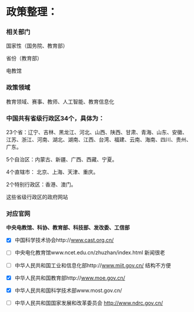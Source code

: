 # 政策整理：

 

### 相关部门

国家性（国务院、教育部）

省份（教育部）

电教馆

 

###  政策领域

教育领域、赛事、教师、人工智能、教育信息化

 

### 中国共有省级行政区34个，具体为： 

23个省：辽宁、吉林、黑龙江、河北、山西、陕西、甘肃、青海、山东、安徽、江苏、浙江、河南、湖北、湖南、江西、台湾、福建、云南、海南、四川、贵州、广东。 

5个自治区：内蒙古、新疆、广西、西藏、宁夏。 

4个直辖市： 北京、上海、天津、重庆。 

2个特别行政区：香港、澳门。

这些省级行政区的政府网站



### 对应官网

**中央电教馆、科协、教育部、科技部、发改委、工信部**

- [x] 中国科学技术协会http://www.cast.org.cn/  
- [ ] 中央电化教育馆www.ncet.edu.cn/zhuzhan/index.html   新闻很老
- [ ] 中华人民共和国工业和信息化部http://www.miit.gov.cn/  结构不方便
- [x] 中华人民共和国教育部http://www.moe.gov.cn/  
- [x] 中华人民共和国科学技术部www.most.gov.cn/
- [ ] 中华人民共和国国家发展和改革委员会 http://www.ndrc.gov.cn/

 

 

 